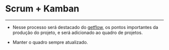 # Scrum + Kamban

---


* Nesse processo será destacado do [getflow](https://app.getflow.com), os pontos importantes da produção do projeto, e será adicionado ao quadro de projetos.

* Manter o quadro sempre atualizado.
